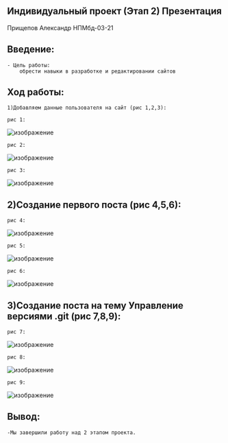 ## Индивидуальный проект (Этап 2) Презентация
   Прищепов Александр НПМбд-03-21
## Введение:
    - Цель работы: 
        обрести навыки в разработке и редактировании сайтов
## Ход работы:
    1)Добавляем данные пользователя на сайт (рис 1,2,3):
    
    рис 1:
    
   ![изображение](https://user-images.githubusercontent.com/104249657/167254707-89ce4597-fe31-4347-a173-993ca500f2ee.png)
    
    рис 2:
    
   ![изображение](https://user-images.githubusercontent.com/104249657/167254713-9104336f-f81a-4a09-924b-bdabd7baed4d.png)
    
    рис 3:
    
   ![изображение](https://user-images.githubusercontent.com/104249657/167254729-33d0ab8a-e99a-429d-9be8-3abd280fec5b.png)
    
## 2)Создание первого поста (рис 4,5,6):
    
    рис 4:
    
   ![изображение](https://user-images.githubusercontent.com/104249657/167254769-a3131569-f768-4958-a8f0-9820e1d44b40.png)
    
    рис 5:
    
   ![изображение](https://user-images.githubusercontent.com/104249657/167254778-6adf1e16-4995-42cc-9c08-ac328be922be.png)

    рис 6:
   
   ![изображение](https://user-images.githubusercontent.com/104249657/167254801-32526f66-79d3-4af1-a24d-bda24fd44546.png)

## 3)Создание поста на тему Управление версиями .git (рис 7,8,9):
    
    рис 7:
    
   ![изображение](https://user-images.githubusercontent.com/104249657/167254846-b1ca2b4d-1c41-4d82-ae40-e03b90ddb1ca.png)

    рис 8:
    
   ![изображение](https://user-images.githubusercontent.com/104249657/167254860-0e34b6ff-ef99-4f68-91d7-64f777606d75.png)

    рис 9:
    
   ![изображение](https://user-images.githubusercontent.com/104249657/167254873-eba28f67-80f4-4100-9dc5-a4af244faf62.png)
    
## Вывод:
    -Мы завершили работу над 2 этапом проекта.
